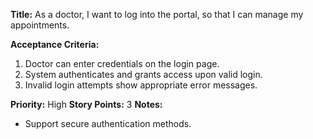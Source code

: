 **Title:**
As a doctor, I want to log into the portal, so that I can manage my appointments.

**Acceptance Criteria:**
1. Doctor can enter credentials on the login page.
2. System authenticates and grants access upon valid login.
3. Invalid login attempts show appropriate error messages.

**Priority:** High
**Story Points:** 3
**Notes:**
- Support secure authentication methods.